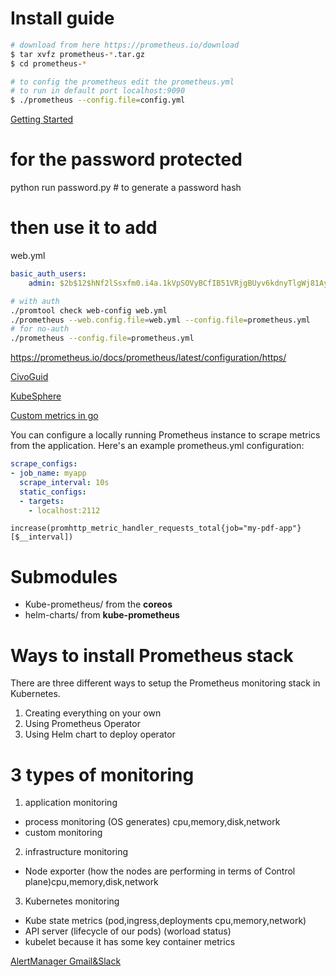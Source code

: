 # Install guide
```bash
# download from here https://prometheus.io/download
$ tar xvfz prometheus-*.tar.gz
$ cd prometheus-*

# to config the prometheus edit the prometheus.yml
# to run in default port localhost:9090
$ ./prometheus --config.file=config.yml
```

[Getting Started](https://prometheus.io/docs/prometheus/latest/getting_started/)

# for the password protected

python run password.py # to generate a password hash
# then use it to add
web.yml
```yaml
basic_auth_users:
    admin: $2b$12$hNf2lSsxfm0.i4a.1kVpSOVyBCfIB51VRjgBUyv6kdnyTlgWj81Ay
```
```sh
# with auth
./promtool check web-config web.yml
./prometheus --web.config.file=web.yml --config.file=prometheus.yml
# for no-auth
./prometheus --config.file=prometheus.yml
```
https://prometheus.io/docs/prometheus/latest/configuration/https/

[CivoGuid](https://www.civo.com/learn/kubernetes-monitoring-with-prometheus-and-grafana?utm_content=buffer6db09&utm_medium=organic-twitter&utm_source=twitter&utm_campaign=civo-buffer)

[KubeSphere](https://docs.google.com/presentation/d/1Z7FtqKsZJEoTrN1Lpnm5SkC5bNKl4jUyGSi4PLA4MU8/edit#slide=id.g106ddafd2d0_2_248)


[Custom metrics in go](https://prometheus.io/docs/guides/go-application/)

You can configure a locally running Prometheus instance to scrape metrics from the application. Here's an example prometheus.yml configuration:
```yaml
scrape_configs:
- job_name: myapp
  scrape_interval: 10s
  static_configs:
  - targets:
    - localhost:2112
```


```promql
increase(promhttp_metric_handler_requests_total{job="my-pdf-app"}[$__interval])
```

# Submodules
* Kube-prometheus/ from the **coreos**
* helm-charts/ from **kube-prometheus**

# Ways to install Prometheus stack
There are three different ways to setup the Prometheus monitoring stack in Kubernetes.
1. Creating everything on your own
2. Using Prometheus Operator
3. Using Helm chart to deploy operator

# 3 types of monitoring
1. application monitoring
  - process monitoring (OS generates) cpu,memory,disk,network 
  - custom monitoring 
2. infrastructure monitoring
  - Node exporter (how the nodes are performing in terms of Control plane)cpu,memory,disk,network
3. Kubernetes monitoring
  - Kube state metrics (pod,ingress,deployments cpu,memory,network)
  - API server (lifecycle of our pods) (worload status)
  - kubelet because it has some key container metrics

[AlertManager Gmail&Slack](https://grafana.com/blog/2020/02/25/step-by-step-guide-to-setting-up-prometheus-alertmanager-with-slack-pagerduty-and-gmail/)